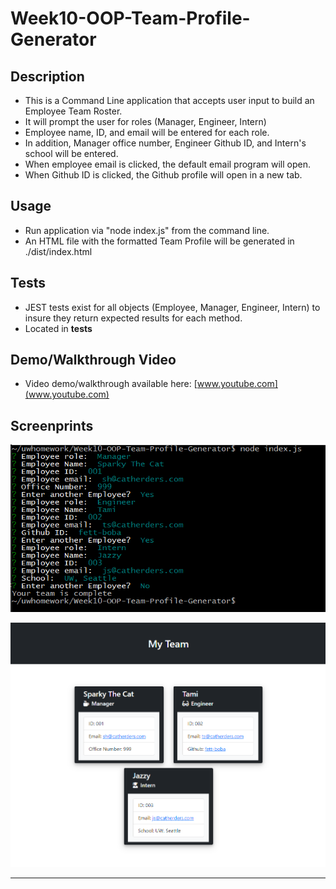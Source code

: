 # Week10-OOP-Team-Profile-Generator


## Description
- This is a Command Line application that accepts user input to build an Employee Team Roster.
- It will prompt the user for roles (Manager, Engineer, Intern)
- Employee name, ID, and email will be entered for each role.
- In addition, Manager office number, Engineer Github ID, and Intern's school will be entered.
- When employee email is clicked, the default email program will open.
- When Github ID is clicked, the Github profile will open in a new tab.


## Usage

- Run application via "node index.js" from the command line.
- An HTML file with the formatted Team Profile will be generated in ./dist/index.html


## Tests

- JEST tests exist for all objects (Employee, Manager, Engineer, Intern) to insure they return expected results for each method.
- Located in __tests__


## Demo/Walkthrough Video

- Video demo/walkthrough available here: [www.youtube.com](www.youtube.com)


## Screenprints 
 
![Screen capture demonstrating the command line interface](img/usage.PNG)

![Screen capture of resulting index.html file](img/html.PNG)

---
